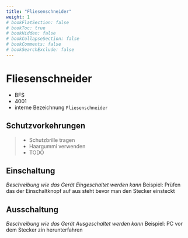 ```yaml
---
title: "Fliesenschneider"
weight: 1
# bookFlatSection: false
# bookToc: true
# bookHidden: false
# bookCollapseSection: false
# bookComments: false
# bookSearchExclude: false
---
```

# Fliesenschneider

- BFS
- 4001
- interne Bezeichnung `Fliesenschneider`

## Schutzvorkehrungen

> - Schutzbrille tragen
> - Haargummi verwenden
> - TODO

## Einschaltung

_Beschreibung wie das Gerät Eingeschaltet werden kann_
Beispiel: Prüfen das der Einschaltknopf auf aus steht bevor man den Stecker einsteckt

## Ausschaltung

_Beschreibung wie das Gerät Ausgeschaltet werden kann_
Beispiel: PC vor dem Stecker zin herunterfahren

